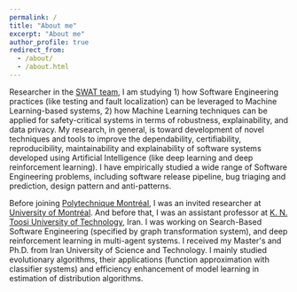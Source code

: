 ```yaml
---
permalink: /
title: "About me"
excerpt: "About me"
author_profile: true
redirect_from: 
  - /about/
  - /about.html
---
```


Researcher in the [SWAT team](http://www.khomh.net/), I am studying 1) how Software Engineering practices (like testing and fault localization) can be leveraged to Machine Learning-based systems, 2) how Machine Learning techniques can be applied for safety-critical systems in terms of robustness, explainability, and data privacy. My research, in general, is toward development of novel techniques and tools to improve the dependability, certifiability, reproducibility, maintainability and explainability of software systems developed using Artificial Intelligence (like deep learning and deep reinforcement learning). I have empirically studied a wide range of Software Engineering problems, including software release pipeline, bug triaging and prediction, design pattern and anti-patterns.

Before joining [Polytechnique Montréal](https://www.polymtl.ca/), I was an invited researcher at [University of Montréal](https://www.umontreal.ca/en/). And before that, I was an assistant professor at [K. N. Toosi University of Technology](https://kntu.ac.ir/page-Index/FA/0), Iran. I was working on Search-Based Software Engineering (specified by graph transformation system), and deep reinforcement learning in multi-agent systems. I received my Master's and Ph.D. from Iran University of Science and Technology. I mainly studied evolutionary algorithms, their applications (function approximation with classifier systems) and efficiency enhancement of model learning in estimation of distribution algorithms.
